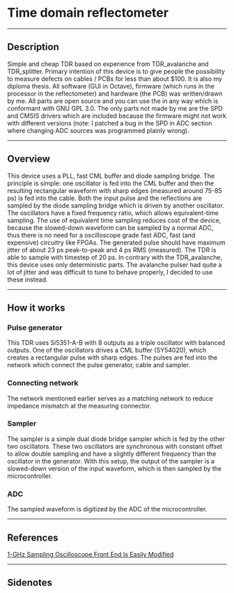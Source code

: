 # Time domain reflectometer
----
## Description
Simple and cheap TDR based on experience from TDR\_avalanche and TDR\_splitter. Primary intention of this device is to give people the possibility to measure defects on cables / PCBs for less than about $100.
It is also my diploma thesis. All software (GUI in Octave), firmware (which runs in the processor in the reflectometer) and hardware (the PCB) was written/drawn by me. All parts are open source and you can use the in any way which is conformant with GNU GPL 3.0. The only parts not made by me are the SPD and CMSIS drivers which are included because the firmware might not work with different versions (note: I patched a bug in the SPD in ADC section where changing ADC sources was programmed plainly wrong). 

----
## Overview
This device uses a PLL, fast CML buffer and diode sampling bridge. The principle is simple: one oscillator is fed into the CML buffer and then the resulting rectangular waveform with sharp edges (measured around 75-85 ps) is fed into the cable. Both the input pulse and the reflections are sampled by the diode sampling bridge which is driven by another oscillator. The oscillators have a fixed frequency ratio, which allows equivalent-time sampling. The use of equivalent time sampling reduces cost of the device, because the slowed-down waveform can be sampled by a normal ADC, thus there is no need for a oscilloscope grade fast ADC, fast (and expensive) circuitry like FPGAs.
The generated pulse should have maximum jitter of about 23 ps peak-to-peak and 4 ps RMS (measured). The TDR is able to sample with timestep of 20 ps.
In contrary with the TDR\_avalanche, this device uses only deterministic parts. The avalanche pulser had quite a lot of jitter and was difficult to tune to behave properly, I decided to use these instead.

----
## How it works
### Pulse generator
This TDR uses Si5351-A-B with 8 outputs as a triple oscillator with balanced outputs. One of the oscillators drives a CML buffer (SY54020), which creates a rectangular pulse with sharp edges. The pulses are fed into the network which connect the pulse generator, cable and sampler.

### Connecting network
The network mentioned earlier serves as a matching network to reduce impedance mismatch at the measuring connector.

### Sampler
The sampler is a simple dual diode bridge sampler which is fed by the other two oscillators. These two oscillators are synchronous with constant offset to allow double sampling and have a slightly different frequency than the oscillator in the generator. With this setup, the output of the sampler is a slowed-down version of the input waveform, which is then sampled by the microcontroller.

### ADC
The sampled waveform is digitized by the ADC of the microcontroller.

----
## References
[1-GHz Sampling Oscilloscope Front End Is Easily Modified](http://www.redrok.com/sampscope.htm)

----
## Sidenotes
